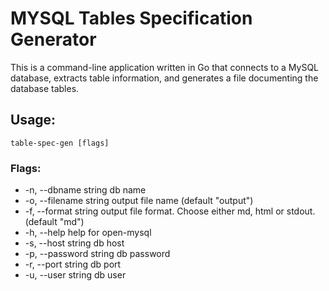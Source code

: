 # MYSQL Tables Specification Generator

This is a command-line application written in Go that connects to a MySQL database, extracts table information, and generates a file documenting the database tables.

## Usage:
```
table-spec-gen [flags]
```

### Flags:
-  -n, --dbname string     db name
-  -o, --filename string   output file name (default "output")
-  -f, --format string     output file format. Choose either md, html or stdout. (default "md")
-  -h, --help              help for open-mysql
-  -s, --host string       db host
-  -p, --password string   db password
-  -r, --port string       db port
-  -u, --user string       db user